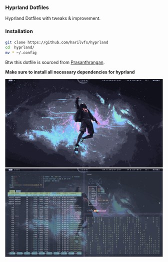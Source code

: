 ### Hyprland Dotfiles

Hyprland Dotfiles with tweaks & improvement.

### Installation

```bash
git clone https://github.com/harilvfs/hyprland 
cd  hyprland/
mv * ~/.config
```

Btw this dotfile is sourced from [Prasanthrangan](https://github.com/prasanthrangan/hyprdots).

**Make sure to install all necessary dependencies for hyprland**

![screenshot](/preview/241022_00h26m45s_screenshot.png)
![screenshot](/preview/241022_00h29m17s_screenshot.png)

